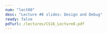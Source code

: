 ```yaml
---
num: "lect08"
desc: "Lecture #8 slides: Design and Debug"
ready: false
pdfurl: /lectures/CS16_Lecture8.pdf
---
```

